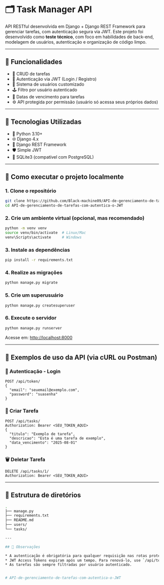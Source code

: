 # 🗂️ Task Manager API

API RESTful desenvolvida em Django + Django REST Framework para gerenciar tarefas, com autenticação segura via JWT.
Este projeto foi desenvolvido como **teste técnico**, com foco em habilidades de back-end, modelagem de usuários, autenticação e organização de código limpo.

---

## 🚀 Funcionalidades

* 📌 CRUD de tarefas
* 🔐 Autenticação via JWT (Login / Registro)
* 👥 Sistema de usuários customizado
* 🕹️ Filtro por usuário autenticado
* 📅 Datas de vencimento para tarefas
* ⚙️ API protegida por permissão (usuário só acessa seus próprios dados)

---

## 🧪 Tecnologias Utilizadas

* 🐍 Python 3.10+
* 🌐 Django 4.x
* 🔧 Django REST Framework
* 🛡️ Simple JWT
* 💾 SQLite3 (compatível com PostgreSQL)

---

## 🔧 Como executar o projeto localmente

### 1. Clone o repositório

```bash
git clone https://github.com/Black-machine09/API-de-gerenciamento-de-tarefas-com-autentica-o-JWT.git
cd API-de-gerenciamento-de-tarefas-com-autentica-o-JWT
```

### 2. Crie um ambiente virtual (opcional, mas recomendado)

```bash
python -m venv venv
source venv/bin/activate  # Linux/Mac
venv\Scripts\activate     # Windows
```

### 3. Instale as dependências

```bash
pip install -r requirements.txt
```

### 4. Realize as migrações

```bash
python manage.py migrate
```

### 5. Crie um superusuário

```bash
python manage.py createsuperuser
```

### 6. Execute o servidor

```bash
python manage.py runserver
```

Acesse em: [http://localhost:8000](http://localhost:8000)

---

## 🧪 Exemplos de uso da API (via cURL ou Postman)

### 🔐 Autenticação - Login

```http
POST /api/token/
{
  "email": "seuemail@exemplo.com",
  "password": "suasenha"
}
```

### 📌 Criar Tarefa

```http
POST /api/tasks/
Authorization: Bearer <SEU_TOKEN_AQUI>
{
  "titulo": "Exemplo de tarefa",
  "descricao": "Esta é uma tarefa de exemplo",
  "data_vencimento": "2025-08-01"
}
```

### 🗑️ Deletar Tarefa

```http
DELETE /api/tasks/1/
Authorization: Bearer <SEU_TOKEN_AQUI>
```

---

## 📁 Estrutura de diretórios

```bash
.
├── manage.py
├── requirements.txt
├── README.md
├── users/         
└── tasks/           

---

## 📌 Observações

* A autenticação é obrigatória para qualquer requisição nas rotas protegidas.
* JWT Access Tokens expiram após um tempo. Para renová-lo, use `/api/token/refresh/`.
* As tarefas são sempre filtradas por usuário autenticado.


#   A P I - d e - g e r e n c i a m e n t o - d e - t a r e f a s - c o m - a u t e n t i c a - o - J W T  
 